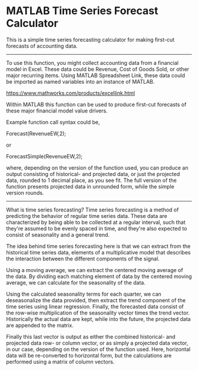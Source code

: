 # MATLAB Time Series Forecast Calculator
This is a simple time series forecasting calculator for making first-cut forecasts of accounting data.

-----------------------------------------------------------------------------------------------------------------
To use this function, you might collect accounting data from a financial model in Excel. These data could be Revenue,
Cost of Goods Sold, or other major recurring items. Using MATLAB Spreadsheet Link, these data could be imported as
named variables into an instance of MATLAB.

https://www.mathworks.com/products/excellink.html

Within MATLAB this function can be used to produce first-cut forecasts of these major financial model value drivers.

Example function call syntax could be,

Forecast(RevenueEW,2);

or

ForecastSimple(RevenueEW,2);

where, depending on the version of the function used, you can produce an output consisting of historical- and
projected data, or just the projected data, rounded to 1 decimal place, as you see fit. The full version of the
function presents projected data in unrounded form, while the simple version rounds.

-----------------------------------------------------------------------------------------------------------------

What is time series forecasting? Time series forecasting is a method of predicting the behavior of regular
time series data. These data are characterized by being able to be collected at a regular interval, such that
they're assumed to be evenly spaced in time, and they're also expected to consist of seasonality and a general trend.

The idea behind time series forecasting here is that we can extract from the historical time series data, elements
of a multiplicative model that describes the interaction between the different components of the signal.

Using a moving average, we can extract the centered moving average of the data. By dividing each matching element of
data by the centered moving average, we can calculate for the seasonality of the data.

Using the calculated seasonality terms for each quarter, we can deseasonalize the data provided, then extract the trend
component of the time series using linear regression. Finally, the forecasted data consist of the row-wise
multiplication of the seasonality vector times the trend vector. Historically the actual data are kept,
while into the future, the projected data are appended to the matrix.

Finally this last vector is output as either the combined historical- and projected data row- or column vector, 
or as simply a projected data vector, in our case, depending on the version of the function used. Here, horizontal data
will be re-converted to horizontal form, but the calculations are performed using a matrix of column vectors.

